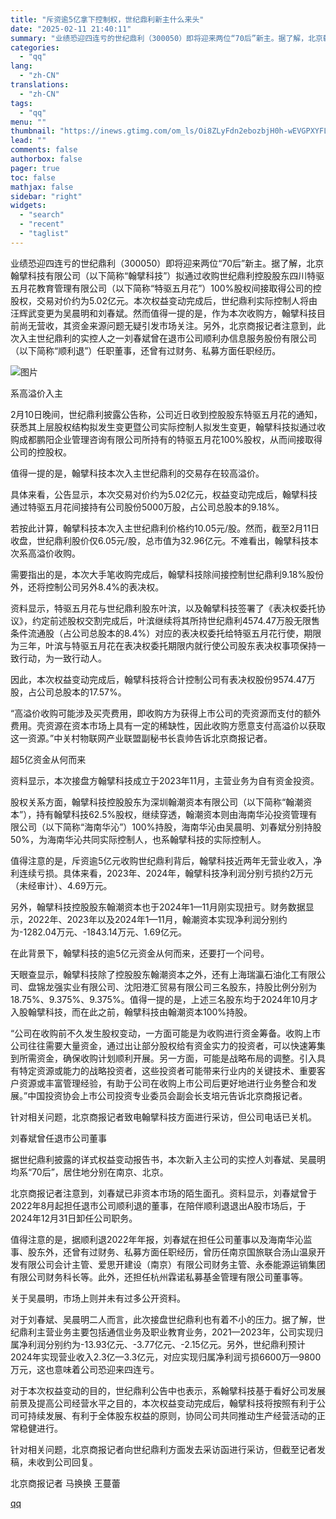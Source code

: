 ```yaml
---
title: "斥资逾5亿拿下控制权，世纪鼎利新主什么来头"
date: "2025-02-11 21:40:11"
summary: "业绩恐迎四连亏的世纪鼎利（300050）即将迎来两位“70后”新主。据了解，北京翰擘科技有限公司（以..."
categories:
  - "qq"
lang:
  - "zh-CN"
translations:
  - "zh-CN"
tags:
  - "qq"
menu: ""
thumbnail: "https://inews.gtimg.com/om_ls/Oi8ZLyFdn2ebozbjH0h-wEVGPXYFLcFs9ub4BxkuTrdygAA_640360/0"
lead: ""
comments: false
authorbox: false
pager: true
toc: false
mathjax: false
sidebar: "right"
widgets:
  - "search"
  - "recent"
  - "taglist"
---
```


业绩恐迎四连亏的世纪鼎利（300050）即将迎来两位“70后”新主。据了解，北京翰擘科技有限公司（以下简称“翰擘科技”）拟通过收购世纪鼎利控股股东四川特驱五月花教育管理有限公司（以下简称“特驱五月花”）100%股权间接取得公司的控股权，交易对价约为5.02亿元。本次权益变动完成后，世纪鼎利实际控制人将由汪辉武变更为吴晨明和刘春斌。然而值得一提的是，作为本次收购方，翰擘科技目前尚无营收，其资金来源问题无疑引发市场关注。另外，北京商报记者注意到，此次入主世纪鼎利的实控人之一刘春斌曾在退市公司顺利办信息服务股份有限公司（以下简称“顺利退”）任职董事，还曾有过财务、私募方面任职经历。

![图片](https://inews.gtimg.com/om_bt/OnLg41EYbiFGBehhuZpHm3IDXhHww8tjvKABY8_W3RVKIAA/641)

系高溢价入主

2月10日晚间，世纪鼎利披露公告称，公司近日收到控股股东特驱五月花的通知，获悉其上层股权结构拟发生变更暨公司实际控制人拟发生变更，翰擘科技拟通过收购成都鹏阳企业管理咨询有限公司所持有的特驱五月花100%股权，从而间接取得公司的控股权。

值得一提的是，翰擘科技本次入主世纪鼎利的交易存在较高溢价。

具体来看，公告显示，本次交易对价约为5.02亿元，权益变动完成后，翰擘科技通过特驱五月花间接持有公司股份5000万股，占公司总股本的9.18%。

若按此计算，翰擘科技本次入主世纪鼎利价格约10.05元/股。然而，截至2月11日收盘，世纪鼎利股价仅6.05元/股，总市值为32.96亿元。不难看出，翰擘科技本次系高溢价收购。

需要指出的是，本次大手笔收购完成后，翰擘科技除间接控制世纪鼎利9.18%股份外，还将控制公司另外8.4%的表决权。

资料显示，特驱五月花与世纪鼎利股东叶滨，以及翰擘科技签署了《表决权委托协议》，约定前述股权交割完成后，叶滨继续将其所持世纪鼎利4574.47万股无限售条件流通股（占公司总股本的8.4%）对应的表决权委托给特驱五月花行使，期限为三年，叶滨与特驱五月花在表决权委托期限内就行使公司股东表决权事项保持一致行动，为一致行动人。

因此，本次权益变动完成后，翰擘科技将合计控制公司有表决权股份9574.47万股，占公司总股本的17.57%。

“高溢价收购可能涉及买壳费用，即收购方为获得上市公司的壳资源而支付的额外费用。壳资源在资本市场上具有一定的稀缺性，因此收购方愿意支付高溢价以获取这一资源。”中关村物联网产业联盟副秘书长袁帅告诉北京商报记者。

超5亿资金从何而来

资料显示，本次接盘方翰擘科技成立于2023年11月，主营业务为自有资金投资。

股权关系方面，翰擘科技控股股东为深圳翰潮资本有限公司（以下简称“翰潮资本”），持有翰擘科技62.5%股权，继续穿透，翰潮资本则由海南华沁投资管理有限公司（以下简称“海南华沁”）100%持股，海南华沁由吴晨明、刘春斌分别持股50%，为海南华沁共同实际控制人，也系翰擘科技的实际控制人。

值得注意的是，斥资逾5亿元收购世纪鼎利背后，翰擘科技近两年无营业收入，净利连续亏损。具体来看，2023年、2024年，翰擘科技净利润分别亏损约2万元（未经审计）、4.69万元。

另外，翰擘科技控股股东翰潮资本也于2024年1—11月刚实现扭亏。财务数据显示，2022年、2023年以及2024年1—11月，翰潮资本实现净利润分别约为-1282.04万元、-1843.14万元、1.69亿元。

在此背景下，翰擘科技的逾5亿元资金从何而来，还要打一个问号。

天眼查显示，翰擘科技除了控股股东翰潮资本之外，还有上海瑞瀛石油化工有限公司、盘锦龙强实业有限公司、沈阳港汇贸易有限公司三名股东，持股比例分别为18.75%、9.375%、9.375%。值得一提的是，上述三名股东均于2024年10月才入股翰擘科技，而在此之前，翰擘科技由翰潮资本100%持股。

“公司在收购前不久发生股权变动，一方面可能是为收购进行资金筹备。收购上市公司往往需要大量资金，通过出让部分股权给有资金实力的投资者，可以快速筹集到所需资金，确保收购计划顺利开展。另一方面，可能是战略布局的调整。引入具有特定资源或能力的战略投资者，这些投资者可能带来行业内的关键技术、重要客户资源或丰富管理经验，有助于公司在收购上市公司后更好地进行业务整合和发展。”中国投资协会上市公司投资专业委员会副会长支培元告诉北京商报记者。

针对相关问题，北京商报记者致电翰擘科技方面进行采访，但公司电话已关机。

刘春斌曾任退市公司董事

据世纪鼎利披露的详式权益变动报告书，本次新入主公司的实控人刘春斌、吴晨明均系“70后”，居住地分别在南京、北京。

北京商报记者注意到，刘春斌已非资本市场的陌生面孔。资料显示，刘春斌曾于2022年8月起担任退市公司顺利退的董事，在陪伴顺利退退出A股市场后，于2024年12月31日卸任公司职务。

值得注意的是，据顺利退2022年年报，刘春斌在担任公司董事以及海南华沁监事、股东外，还曾有过财务、私募方面任职经历，曾历任南京国旅联合汤山温泉开发有限公司会计主管、爱思开建设（南京）有限公司财务主管、永泰能源运销集团有限公司财务科长等。此外，还担任杭州霖诺私募基金管理有限公司董事等。

关于吴晨明，市场上则并未有过多公开资料。

对于刘春斌、吴晨明二人而言，此次接盘世纪鼎利也有着不小的压力。据了解，世纪鼎利主营业务主要包括通信业务及职业教育业务，2021—2023年，公司实现归属净利润分别约为-13.93亿元、-3.77亿元、-2.15亿元。另外，世纪鼎利预计2024年实现营业收入2.3亿—3.3亿元，对应实现归属净利润亏损6600万—9800万元，这也意味着公司恐迎来四连亏。

对于本次权益变动的目的，世纪鼎利公告中也表示，系翰擘科技基于看好公司发展前景及提高公司经营水平之目的，本次权益变动完成后，翰擘科技将按照有利于公司可持续发展、有利于全体股东权益的原则，协同公司共同推动生产经营活动的正常稳健进行。

针对相关问题，北京商报记者向世纪鼎利方面发去采访函进行采访，但截至记者发稿，未收到公司回复。

北京商报记者 马换换 王蔓蕾

[qq](https://new.qq.com/rain/a/20250211A08MLD00)

